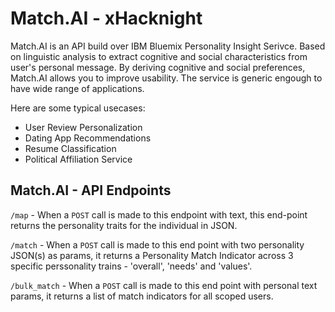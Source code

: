# Match.AI - xHacknight

Match.AI is an API build over IBM Bluemix Personality Insight Serivce. Based on linguistic analysis to extract cognitive and social characteristics from user's personal message. By deriving cognitive and social preferences, Match.AI allows you to improve usability. The service is generic engough to have wide range of applications.

Here are some typical usecases:
* User Review Personalization
* Dating App Recommendations
* Resume Classification
* Political Affiliation Service

## Match.AI - API Endpoints

`/map` - When a `POST` call is made to this endpoint with text, this end-point returns the personality traits for the individual in JSON.

`/match` - When a `POST` call is made to this end point with two personality JSON(s) as params, it returns a Personality Match Indicator across 3 specific perssonality trains - 'overall', 'needs' and 'values'.

`/bulk_match` - When a `POST` call is made to this end point with personal text params, it returns a list of match indicators for all scoped users.
